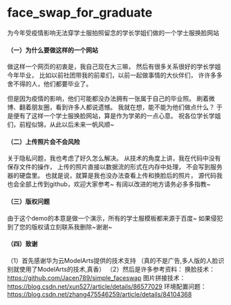 # face_swap_for_graduate
 为今年受疫情影响无法穿学士服拍照留念的学长学姐们做的一个学士服换脸网站

#### （一）为什么要做这样的一个网站
做这样一个网页的初衷是，我自己现在大三嘛， 然后有很多关系很好的学长学姐今年毕业， 比如以前社团带我的前辈们，以前一起做事情的大伙伴们， 许许多多舍不得的人，他们都要毕业了。

但是因为疫情的影响，他们可能都没办法拥有一张属于自己的毕业照。 刷着微博、翻着朋友圈，看到许多人都说遗憾。 我就在想，能不能为他们做点什么？ 于是便有了这样一个学士服换脸网站，算是作为学弟的一点心意。 祝各位学长学姐们，前程似锦，从此以后未来一帆风顺~

#### （二）上传照片会不会风险
关于隐私问题，我也考虑了好久怎么解决。 从技术的角度上讲，我在代码中没有保存文件的操作， 上传的照片直接以数据流的形式在内存中处理， 不会写到服务器的硬盘里。 也就是说，就算是我也没办法查看上传和换脸后的照片， 源代码我也会全部上传到github，欢迎大家参考~ 有阔以改进的地方请务必多多指教~

#### （三）版权问题
由于这个demo的本意是做一个演示，所有的学士服模板都来源于百度~ 如果侵犯到了您的版权请立刻联系我删除~谢谢~

#### （四）致谢
（1）首先感谢华为云ModelArts提供的技术支持
（真的不是广告,多人版的人脸识别就使用了ModelArts的技术,真香）
（2）然后是许多参考资料：
换脸技术：
https://github.com/Jacen789/simple_faceswap
图片拼接技术：
https://blog.csdn.net/xun527/article/details/86577029
环境配置问题：
https://blog.csdn.net/zhang475546259/article/details/84104368 

